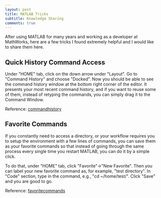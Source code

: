 ```yaml
---
layout: post
title: MATLAB Tricks
subtitle: Knowledge Sharing
comments: true
---
```

After using MATLAB for many years and working as a developer at MathWorks, 
here are a few tricks I found extremely helpful and I would like to share them here.
## Quick History Command Access
Under "HOME" tab, click on the down arrow under "Layout". Go to "Command History" and choose "Docked". Now you should be able to see the command history window at the bottom right corner of the editor. It presents your most recent command history, and if you want to reuse some of them, instead of retyping the commands, you can simply drag it to the Command Window. 

Reference: [commandhistory](https://www.mathworks.com/help/matlab/ref/commandhistory.html)

## Favorite Commands
If you constantly need to access a directory, or your workflow requires you to setup the environment with a few lines of commands, you can save them as your favorite commands so that instead of going through the same process every single time you restart MATLAB, you can do it by a simple click.

To do that, under "HOME" tab, click "Favorite"->"New Favorite". Then you can label your new favorite command as, for example, "test directory". In "Code" section, type in the command, e.g., "cd ~/home/test/". Click "Save" and you are good to go.

Reference: [favoritecommands](https://www.mathworks.com/help/matlab/matlab_env/create-matlab-favorites-to-rerun-commands.html)
